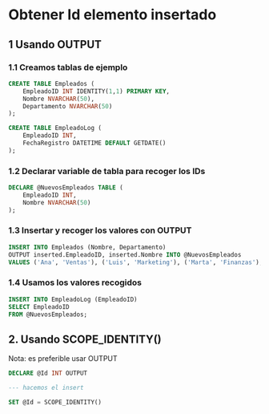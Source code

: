 # Obtener Id elemento insertado

## 1 Usando OUTPUT

### 1.1 Creamos tablas de ejemplo

```sql
CREATE TABLE Empleados (
    EmpleadoID INT IDENTITY(1,1) PRIMARY KEY,
    Nombre NVARCHAR(50),
    Departamento NVARCHAR(50)
);

CREATE TABLE EmpleadoLog (
    EmpleadoID INT,
    FechaRegistro DATETIME DEFAULT GETDATE()
);
```

### 1.2 Declarar variable de tabla para recoger los IDs

```sql
DECLARE @NuevosEmpleados TABLE (
    EmpleadoID INT,
    Nombre NVARCHAR(50)
);

```

### 1.3 Insertar y recoger los valores con OUTPUT

```sql
INSERT INTO Empleados (Nombre, Departamento)
OUTPUT inserted.EmpleadoID, inserted.Nombre INTO @NuevosEmpleados
VALUES ('Ana', 'Ventas'), ('Luis', 'Marketing'), ('Marta', 'Finanzas');

```

### 1.4 Usamos los valores recogidos

```sql
INSERT INTO EmpleadoLog (EmpleadoID)
SELECT EmpleadoID
FROM @NuevosEmpleados;
```


## 2. Usando SCOPE_IDENTITY()

Nota: es preferible usar OUTPUT

```sql
DECLARE @Id INT OUTPUT

--- hacemos el insert

SET @Id = SCOPE_IDENTITY()
```

